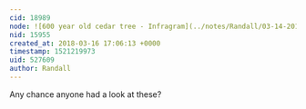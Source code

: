 ```yaml
---
cid: 18989
node: ![600 year old cedar tree - Infragram](../notes/Randall/03-14-2018/600-year-old-cedar-tree-infragram)
nid: 15955
created_at: 2018-03-16 17:06:13 +0000
timestamp: 1521219973
uid: 527609
author: Randall
---
```


Any chance anyone had a look at these?